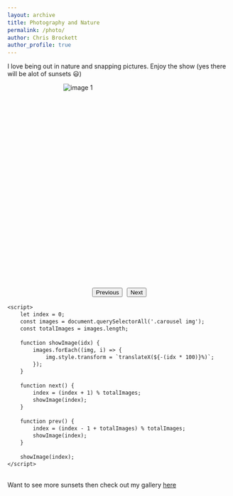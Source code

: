 ```yaml
---
layout: archive
title: Photography and Nature
permalink: /photo/
author: Chris Brockett
author_profile: true
---
```

I love being out in nature and snapping pictures.  Enjoy the show (yes there will be alot of sunsets :smiley:)

<html lang="en">
<head>
    <meta charset="UTF-8">
    <meta name="viewport" content="width=device-width, initial-scale=1.0">
    <title>Picture Carousel</title>
    <style>
        .carousel {
            display: flex;
            overflow: hidden;
            width: 50%;
            height: 50%;
            margin: auto;
            position: relative;
        }
        .carousel img {
            min-width: 100%;
            transition: transform 0.5s ease;
        }
        .buttons {
            display: flex;
            justify-content: center;
            margin-top: 10px;
        }
        .buttons button {
            margin: 0 5px;
        }
    </style>
</head>
<body>
    <div class="carousel">
        <img src="/assets/images/barn.jpg" alt="image 1">
        <img src="/assets/images/sset1.jpg" alt="image 2">
        <img src="/assets/images/waterfall.jpg" alt="image 3">
        <img src="/assets/images/sand.jpg" alt="image 4">
        <img src="https://i.imgur.com/ngUGA5d.jpg" alt="image 5">
        <img src="https://i.imgur.com/GPymVn9.jpg" alt="image 6">
        <img src="https://i.imgur.com/rtdtYHd.jpg" alt="image 7">
        <img src="https://i.imgur.com/5ZlhhD2.jpg" alt="image 8">
        <img src="https://i.imgur.com/G1iu0MR.jpg" alt="image 9">
    </div>
    <div class="buttons">
        <button onclick="prev()">Previous</button>
        <button onclick="next()">Next</button>
    </div>

    <script>
        let index = 0;
        const images = document.querySelectorAll('.carousel img');
        const totalImages = images.length;

        function showImage(idx) {
            images.forEach((img, i) => {
                img.style.transform = `translateX(${-(idx * 100)}%)`;
            });
        }

        function next() {
            index = (index + 1) % totalImages;
            showImage(index);
        }

        function prev() {
            index = (index - 1 + totalImages) % totalImages;
            showImage(index);
        }

        showImage(index);
    </script>


<br>
Want to see more sunsets then check out my gallery <a href="https://imgur.com/gallery/sunsets-nPLufLn" target="blank">here</a>
</body>
</html>